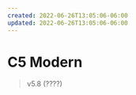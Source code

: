 ```yaml
---
created: 2022-06-26T13:05:06-06:00
updated: 2022-06-26T13:05:06-06:00
---
```

# C5 Modern
> v5.8 (????)